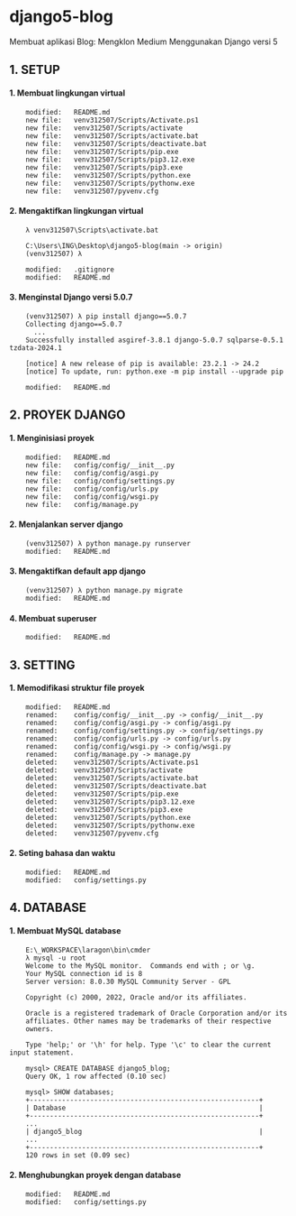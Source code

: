 # django5-blog
Membuat aplikasi Blog: Mengklon Medium Menggunakan Django versi 5


## 1. SETUP

#### 1. Membuat lingkungan virtual

        modified:   README.md
        new file:   venv312507/Scripts/Activate.ps1
        new file:   venv312507/Scripts/activate
        new file:   venv312507/Scripts/activate.bat
        new file:   venv312507/Scripts/deactivate.bat
        new file:   venv312507/Scripts/pip.exe
        new file:   venv312507/Scripts/pip3.12.exe
        new file:   venv312507/Scripts/pip3.exe
        new file:   venv312507/Scripts/python.exe
        new file:   venv312507/Scripts/pythonw.exe
        new file:   venv312507/pyvenv.cfg

#### 2. Mengaktifkan lingkungan virtual

        λ venv312507\Scripts\activate.bat

        C:\Users\ING\Desktop\django5-blog(main -> origin)
        (venv312507) λ

        modified:   .gitignore
        modified:   README.md

#### 3. Menginstal Django versi 5.0.7

        (venv312507) λ pip install django==5.0.7
        Collecting django==5.0.7
          ...
        Successfully installed asgiref-3.8.1 django-5.0.7 sqlparse-0.5.1 tzdata-2024.1

        [notice] A new release of pip is available: 23.2.1 -> 24.2
        [notice] To update, run: python.exe -m pip install --upgrade pip

        modified:   README.md


## 2. PROYEK DJANGO

#### 1. Menginisiasi proyek

        modified:   README.md
        new file:   config/config/__init__.py
        new file:   config/config/asgi.py
        new file:   config/config/settings.py
        new file:   config/config/urls.py
        new file:   config/config/wsgi.py
        new file:   config/manage.py

#### 2. Menjalankan server django

        (venv312507) λ python manage.py runserver
        modified:   README.md

#### 3. Mengaktifkan default app django

        (venv312507) λ python manage.py migrate
        modified:   README.md

#### 4. Membuat superuser

        modified:   README.md


## 3. SETTING

#### 1. Memodifikasi struktur file proyek

        modified:   README.md
        renamed:    config/config/__init__.py -> config/__init__.py
        renamed:    config/config/asgi.py -> config/asgi.py
        renamed:    config/config/settings.py -> config/settings.py
        renamed:    config/config/urls.py -> config/urls.py
        renamed:    config/config/wsgi.py -> config/wsgi.py
        renamed:    config/manage.py -> manage.py
        deleted:    venv312507/Scripts/Activate.ps1
        deleted:    venv312507/Scripts/activate
        deleted:    venv312507/Scripts/activate.bat
        deleted:    venv312507/Scripts/deactivate.bat
        deleted:    venv312507/Scripts/pip.exe
        deleted:    venv312507/Scripts/pip3.12.exe
        deleted:    venv312507/Scripts/pip3.exe
        deleted:    venv312507/Scripts/python.exe
        deleted:    venv312507/Scripts/pythonw.exe
        deleted:    venv312507/pyvenv.cfg

#### 2. Seting bahasa dan waktu

        modified:   README.md
        modified:   config/settings.py


## 4. DATABASE

#### 1. Membuat MySQL database

        E:\_WORKSPACE\laragon\bin\cmder
        λ mysql -u root
        Welcome to the MySQL monitor.  Commands end with ; or \g.
        Your MySQL connection id is 8
        Server version: 8.0.30 MySQL Community Server - GPL

        Copyright (c) 2000, 2022, Oracle and/or its affiliates.

        Oracle is a registered trademark of Oracle Corporation and/or its
        affiliates. Other names may be trademarks of their respective
        owners.

        Type 'help;' or '\h' for help. Type '\c' to clear the current input statement.

        mysql> CREATE DATABASE django5_blog;
        Query OK, 1 row affected (0.10 sec)

        mysql> SHOW databases;
        +---------------------------------------------------------+
        | Database                                                |
        +---------------------------------------------------------+
        ...
        | django5_blog                                            |
        ...
        +---------------------------------------------------------+
        120 rows in set (0.09 sec)

#### 2. Menghubungkan proyek dengan database

        modified:   README.md
        modified:   config/settings.py